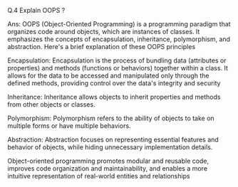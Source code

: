 Q.4 Explain OOPS ? 

Ans: OOPS (Object-Oriented Programming) is a programming paradigm that organizes code around objects, which are instances of classes. It emphasizes the concepts of encapsulation, inheritance, polymorphism, and abstraction. Here's a brief explanation of these OOPS principles


Encapsulation: Encapsulation is the process of bundling data (attributes or properties) and methods (functions or behaviors) together within a class. It allows for the data to be accessed and manipulated only through the defined methods, providing control over the data's integrity and security

Inheritance: Inheritance allows objects to inherit properties and methods from other objects or classes.

Polymorphism: Polymorphism refers to the ability of objects to take on multiple forms or have multiple behaviors. 

Abstraction: Abstraction focuses on representing essential features and behavior of objects, while hiding unnecessary implementation details. 

Object-oriented programming promotes modular and reusable code, improves code organization and maintainability, and enables a more intuitive representation of real-world entities and relationships